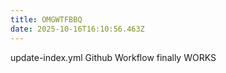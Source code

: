 ```yaml
---
title: OMGWTFBBQ
date: 2025-10-16T16:10:56.463Z
---
```

u﻿pdate-index.yml Github Workflow finally WORKS
